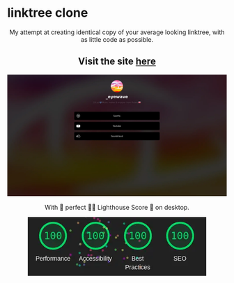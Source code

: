 # linktree clone 

<div align="center">

My attempt at creating identical copy of your average looking linktree, with as little code as possible.

## Visit the site [here](https://eye-wave.github.io/minimal-linktree-clone/)

![site preview](./assets/Screenshot.webp)


With 💯 perfect 🗼💡 Lighthouse Score 🎉 on desktop.

![perfect lighthouse score](./assets/Lighthouse.webp)

</div>
